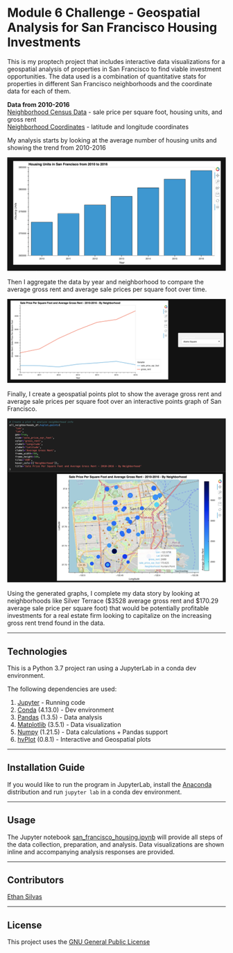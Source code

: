 # Module 6 Challenge - Geospatial Analysis for San Francisco Housing Investments

This is my proptech project that includes interactive data visualizations for a geospatial analysis of properties in San Francisco to find viable investment opportunities. The data used is a combination of quantitative stats for properties in different San Francisco neighborhoods and the coordinate data for each of them. 

**Data from 2010-2016** <br>
[Neighborhood Census Data](/Resources/sfo_neighborhoods_census_data.csv) - sale price per square foot, housing units, and gross rent <br>
[Neighborhood Coordinates](/Resources/neighborhoods_coordinates.csv) - latitude and longitude coordinates

My analysis starts by looking at the average number of housing units and showing the trend from 2010-2016

![Bar graph for number of housing units for each year from 2010-2016](/Images/housing_trends.png)

Then I aggregate the data by year and neighborhood to compare the average gross rent and average sale prices per square foot over time. 

![Line graph of average sale price per square foot and average gross rent for Alamo Square](/Images/sale_price_gross_rent.png)

Finally, I create a geospatial points plot to show the average gross rent and average sale prices per square foot over an interactive points graph of San Francisco.  

![Geographical OSM map of San Francisco with color points showing data points by neighborhood](/Images/geoplot.png)

Using the generated graphs, I complete my data story by looking at neighborhoods like Silver Terrace ($3528 average gross rent and $170.29 average sale price per square foot) that would be potentially profitable investments for a real estate firm looking to capitalize on the increasing gross rent trend found in the data. 

---

## Technologies

This is a Python 3.7 project ran using a JupyterLab in a conda dev environment. 

The following dependencies are used: 
1. [Jupyter](https://jupyter.org/) - Running code 
2. [Conda](https://github.com/conda/conda) (4.13.0) - Dev environment
3. [Pandas](https://github.com/pandas-dev/pandas) (1.3.5) - Data analysis
4. [Matplotlib](https://github.com/matplotlib/matplotlib) (3.5.1) - Data visualization
5. [Numpy](https://numpy.org/) (1.21.5) - Data calculations + Pandas support
6. [hvPlot](https://hvplot.holoviz.org/index.html) (0.8.1) - Interactive and Geospatial plots


---

## Installation Guide

If you would like to run the program in JupyterLab, install the [Anaconda](https://www.anaconda.com/products/distribution) distribution and run `jupyter lab` in a conda dev environment.

---

## Usage

The Jupyter notebook [san_francisco_housing.ipynb](/san_francisco_housing.ipynb) will provide all steps of the data collection, preparation, and analysis. Data visualizations are shown inline and accompanying analysis responses are provided.

---

## Contributors

[Ethan Silvas](https://github.com/ethansilvas)

---

## License

This project uses the [GNU General Public License](https://choosealicense.com/licenses/gpl-3.0/)
